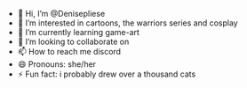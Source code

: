 - 👋 Hi, I’m @Denisepliese
- 👀 I’m interested in cartoons, the warriors series and cosplay
- 🌱 I’m currently learning game-art
- 💞️ I’m looking to collaborate on 
- 📫 How to reach me discord 
- 😄 Pronouns: she/her
- ⚡ Fun fact: i probably drew over a thousand cats

<!---
Denisepliese/Denisepliese is a ✨ special ✨ repository because its `README.md` (this file) appears on your GitHub profile.
You can click the Preview link to take a look at your changes.
--->

